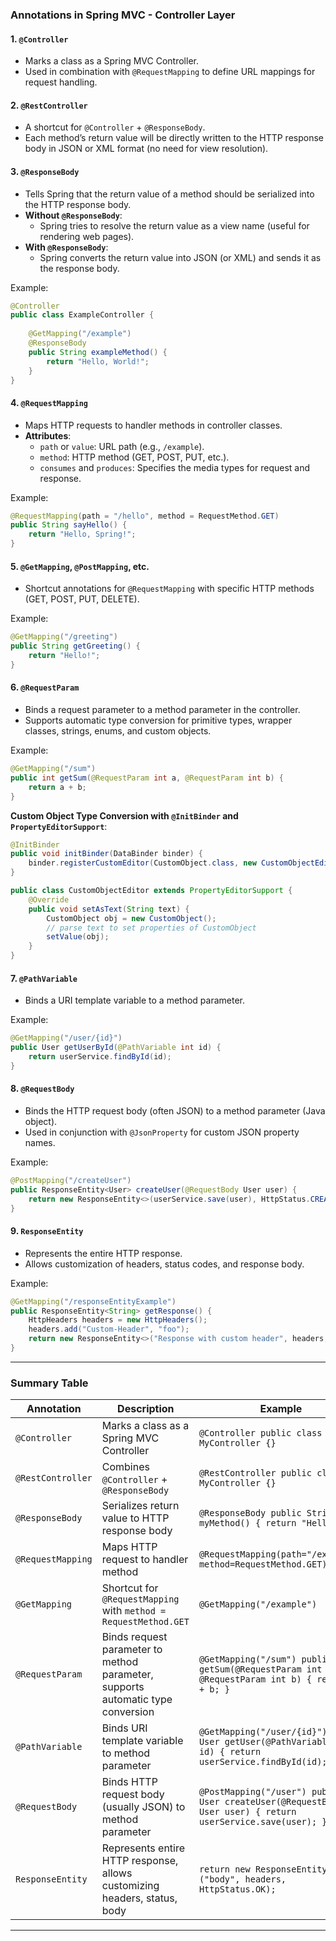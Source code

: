 ### Annotations in Spring MVC - Controller Layer

#### 1. `@Controller`
- Marks a class as a Spring MVC Controller.
- Used in combination with `@RequestMapping` to define URL mappings for request handling.
  
#### 2. `@RestController`
- A shortcut for `@Controller` + `@ResponseBody`.
- Each method’s return value will be directly written to the HTTP response body in JSON or XML format (no need for view resolution).

#### 3. `@ResponseBody`
- Tells Spring that the return value of a method should be serialized into the HTTP response body.
- **Without `@ResponseBody`**:
  - Spring tries to resolve the return value as a view name (useful for rendering web pages).
- **With `@ResponseBody`**:
  - Spring converts the return value into JSON (or XML) and sends it as the response body.

Example:

```java
@Controller
public class ExampleController {
    
    @GetMapping("/example")
    @ResponseBody
    public String exampleMethod() {
        return "Hello, World!";
    }
}
```

#### 4. `@RequestMapping`
- Maps HTTP requests to handler methods in controller classes.
- **Attributes**:
  - `path` or `value`: URL path (e.g., `/example`).
  - `method`: HTTP method (GET, POST, PUT, etc.).
  - `consumes` and `produces`: Specifies the media types for request and response.
  
Example:

```java
@RequestMapping(path = "/hello", method = RequestMethod.GET)
public String sayHello() {
    return "Hello, Spring!";
}
```

#### 5. `@GetMapping`, `@PostMapping`, etc.
- Shortcut annotations for `@RequestMapping` with specific HTTP methods (GET, POST, PUT, DELETE).
  
Example:

```java
@GetMapping("/greeting")
public String getGreeting() {
    return "Hello!";
}
```

#### 6. `@RequestParam`
- Binds a request parameter to a method parameter in the controller.
- Supports automatic type conversion for primitive types, wrapper classes, strings, enums, and custom objects.

Example:

```java
@GetMapping("/sum")
public int getSum(@RequestParam int a, @RequestParam int b) {
    return a + b;
}
```

**Custom Object Type Conversion with `@InitBinder` and `PropertyEditorSupport`**:

```java
@InitBinder
public void initBinder(DataBinder binder) {
    binder.registerCustomEditor(CustomObject.class, new CustomObjectEditor());
}

public class CustomObjectEditor extends PropertyEditorSupport {
    @Override
    public void setAsText(String text) {
        CustomObject obj = new CustomObject();
        // parse text to set properties of CustomObject
        setValue(obj);
    }
}
```

#### 7. `@PathVariable`
- Binds a URI template variable to a method parameter.

Example:

```java
@GetMapping("/user/{id}")
public User getUserById(@PathVariable int id) {
    return userService.findById(id);
}
```

#### 8. `@RequestBody`
- Binds the HTTP request body (often JSON) to a method parameter (Java object).
- Used in conjunction with `@JsonProperty` for custom JSON property names.

Example:

```java
@PostMapping("/createUser")
public ResponseEntity<User> createUser(@RequestBody User user) {
    return new ResponseEntity<>(userService.save(user), HttpStatus.CREATED);
}
```

#### 9. `ResponseEntity`
- Represents the entire HTTP response.
- Allows customization of headers, status codes, and response body.

Example:

```java
@GetMapping("/responseEntityExample")
public ResponseEntity<String> getResponse() {
    HttpHeaders headers = new HttpHeaders();
    headers.add("Custom-Header", "foo");
    return new ResponseEntity<>("Response with custom header", headers, HttpStatus.OK);
}
```

---

### Summary Table

| Annotation         | Description                                                                                  | Example                                                                                                  |
|--------------------|----------------------------------------------------------------------------------------------|----------------------------------------------------------------------------------------------------------|
| `@Controller`      | Marks a class as a Spring MVC Controller                                                     | `@Controller public class MyController {}`                                                               |
| `@RestController`  | Combines `@Controller` + `@ResponseBody`                                                     | `@RestController public class MyController {}`                                                           |
| `@ResponseBody`    | Serializes return value to HTTP response body                                                | `@ResponseBody public String myMethod() { return "Hello"; }`                                             |
| `@RequestMapping`  | Maps HTTP request to handler method                                                          | `@RequestMapping(path="/example", method=RequestMethod.GET)`                                             |
| `@GetMapping`      | Shortcut for `@RequestMapping` with `method = RequestMethod.GET`                             | `@GetMapping("/example")`                                                                                |
| `@RequestParam`    | Binds request parameter to method parameter, supports automatic type conversion              | `@GetMapping("/sum") public int getSum(@RequestParam int a, @RequestParam int b) { return a + b; }`      |
| `@PathVariable`    | Binds URI template variable to method parameter                                              | `@GetMapping("/user/{id}") public User getUser(@PathVariable int id) { return userService.findById(id); }` |
| `@RequestBody`     | Binds HTTP request body (usually JSON) to method parameter                                   | `@PostMapping("/user") public User createUser(@RequestBody User user) { return userService.save(user); }` |
| `ResponseEntity`   | Represents entire HTTP response, allows customizing headers, status, body                    | `return new ResponseEntity<>("body", headers, HttpStatus.OK);`                                           |

---

<!--stackedit_data:
eyJoaXN0b3J5IjpbNTk3NjkwNDQzXX0=
-->